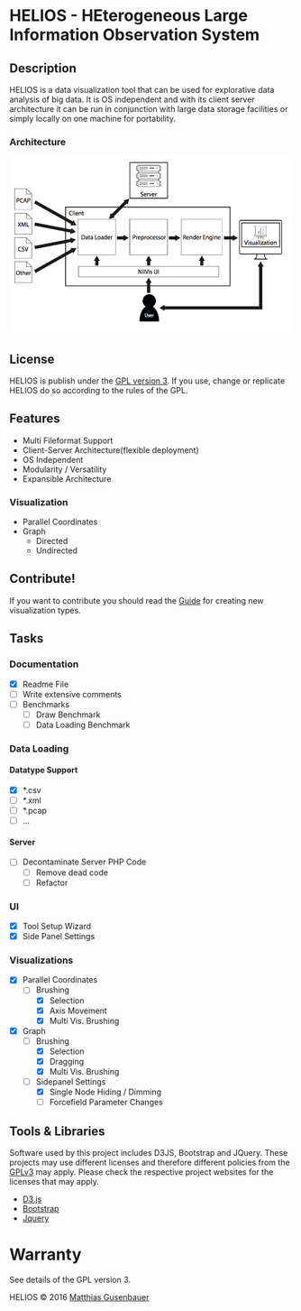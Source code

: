 # HELIOS - HEterogeneous Large Information Observation System

## Description
HELIOS is a data visualization tool that can be used for explorative data analysis of big data. It is OS independent
and with its client server architecture it can be run in conjunction with large data storage
facilities or simply locally on one machine for portability.

### Architecture
![Overview of HELIOS Architecture](doc/schematic_architecture.JPG)
## License
HELIOS is publish under the [GPL version 3](http://opensource.org/licenses/GPL-3.0). If you use, change or replicate HELIOS do so according to the rules of the
 GPL.

## Features

* Multi Fileformat Support
* Client-Server Architecture(flexible deployment)
* OS Independent
* Modularity / Versatility
* Expansible Architecture

### Visualization
 * Parallel Coordinates
 * Graph
    * Directed
    * Undirected

## Contribute!
If you want to contribute you should read the [Guide](vis_implementation_guide.md) for creating new visualization types.

## Tasks

### Documentation
- [x] Readme File
- [ ] Write extensive comments
- [ ] Benchmarks
    - [ ] Draw Benchmark
    - [ ] Data Loading Benchmark

### Data Loading
#### Datatype Support
- [x] *.csv
- [ ] *.xml
- [ ] *.pcap
- [ ] ...

#### Server
- [ ] Decontaminate Server PHP Code
    - [ ] Remove dead code
    - [ ] Refactor

### UI
- [x] Tool Setup Wizard
- [x] Side Panel Settings

### Visualizations
- [x] Parallel Coordinates
    - [ ] Brushing
        - [x] Selection
        - [x] Axis Movement
        - [x] Multi Vis. Brushing
- [x] Graph
    - [ ] Brushing
        - [x] Selection
        - [x] Dragging
        - [x] Multi Vis. Brushing
    - [ ] Sidepanel Settings
        - [x] Single Node Hiding / Dimming
        - [ ] Forcefield Parameter Changes

## Tools & Libraries
Software used by this project includes D3JS, Bootstrap and JQuery. These projects may use different licenses and
therefore different policies from the [GPLv3](http://opensource.org/licenses/GPL-3.0) may apply. Please check the respective project websites for the licenses
that may apply.
* [D3.js](https://d3js.org/)
* [Bootstrap](https://getbootstrap.com/)
* [Jquery](https://jquery.com/)

# Warranty
See details of the GPL version 3.

HELIOS &#169; 2016 [Matthias Gusenbauer](https://www.palladion.it)
